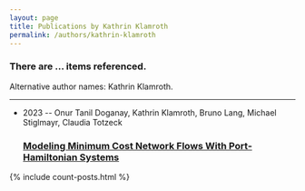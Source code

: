 ```yaml
---
layout: page
title: Publications by Kathrin Klamroth
permalink: /authors/kathrin-klamroth
---
```


<h3 id="number-posts">There are ... items referenced.</h3>
<p id='info-authors'>Alternative author names: Kathrin Klamroth.</p>
<hr />
<ul class="post-list">
<li><span class='post-meta'>2023 -- Onur Tanil Doganay, Kathrin Klamroth, Bruno Lang, Michael Stiglmayr, Claudia Totzeck</span><h3><a class='post-link' href="{{ site.baseurl }}/modeling-minimum-cost-network-flows-with-port-hamiltonian-systems">Modeling Minimum Cost Network Flows With Port‐Hamiltonian Systems</a></h3></li>

</ul>
{% include count-posts.html %}
